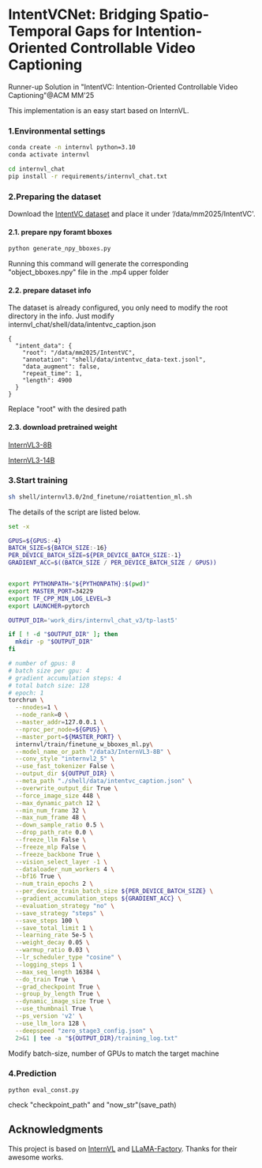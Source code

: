 # IntentVCNet: Bridging Spatio-Temporal Gaps for Intention-Oriented Controllable Video Captioning

Runner-up Solution in "IntentVC: Intention-Oriented Controllable Video Captioning"@ACM MM'25 

This implementation is an easy start based on InternVL.
### 1.Environmental settings

```bash
conda create -n internvl python=3.10
conda activate internvl

cd internvl_chat
pip install -r requirements/internvl_chat.txt
```

### 2.Preparing the dataset
Download the [IntentVC dataset](https://sites.google.com/view/intentvc/dataset) and place it under ‘/data/mm2025/IntentVC'.
#### 2.1. prepare npy foramt bboxes
```bash
python generate_npy_bboxes.py
```
Running this command will generate the corresponding "object_bboxes.npy" file in the .mp4 upper folder

#### 2.2. prepare dataset info
The dataset is already configured, you only need to modify the root directory in the info.
Just modify internvl_chat/shell/data/intentvc_caption.json
```
{
  "intent_data": {
    "root": "/data/mm2025/IntentVC",
    "annotation": "shell/data/intentvc_data-text.jsonl",
    "data_augment": false,
    "repeat_time": 1,
    "length": 4900
  }
}
```
Replace "root" with the desired path
#### 2.3. download pretrained weight
[InternVL3-8B](https://huggingface.co/OpenGVLab/InternVL3-8B)

[InternVL3-14B](https://huggingface.co/OpenGVLab/InternVL3-14B)

### 3.Start  training
```bash
sh shell/internvl3.0/2nd_finetune/roiattention_ml.sh
```
The details of the script are listed below.
```bash
set -x

GPUS=${GPUS:-4}
BATCH_SIZE=${BATCH_SIZE:-16}
PER_DEVICE_BATCH_SIZE=${PER_DEVICE_BATCH_SIZE:-1}
GRADIENT_ACC=$((BATCH_SIZE / PER_DEVICE_BATCH_SIZE / GPUS))


export PYTHONPATH="${PYTHONPATH}:$(pwd)"
export MASTER_PORT=34229
export TF_CPP_MIN_LOG_LEVEL=3
export LAUNCHER=pytorch

OUTPUT_DIR='work_dirs/internvl_chat_v3/tp-last5'

if [ ! -d "$OUTPUT_DIR" ]; then
  mkdir -p "$OUTPUT_DIR"
fi

# number of gpus: 8
# batch size per gpu: 4
# gradient accumulation steps: 4
# total batch size: 128
# epoch: 1
torchrun \
  --nnodes=1 \
  --node_rank=0 \
  --master_addr=127.0.0.1 \
  --nproc_per_node=${GPUS} \
  --master_port=${MASTER_PORT} \
  internvl/train/finetune_w_bboxes_ml.py\
  --model_name_or_path "/data3/InternVL3-8B" \
  --conv_style "internvl2_5" \
  --use_fast_tokenizer False \
  --output_dir ${OUTPUT_DIR} \
  --meta_path "./shell/data/intentvc_caption.json" \
  --overwrite_output_dir True \
  --force_image_size 448 \
  --max_dynamic_patch 12 \
  --min_num_frame 32 \
  --max_num_frame 48 \
  --down_sample_ratio 0.5 \
  --drop_path_rate 0.0 \
  --freeze_llm False \
  --freeze_mlp False \
  --freeze_backbone True \
  --vision_select_layer -1 \
  --dataloader_num_workers 4 \
  --bf16 True \
  --num_train_epochs 2 \
  --per_device_train_batch_size ${PER_DEVICE_BATCH_SIZE} \
  --gradient_accumulation_steps ${GRADIENT_ACC} \
  --evaluation_strategy "no" \
  --save_strategy "steps" \
  --save_steps 100 \
  --save_total_limit 1 \
  --learning_rate 5e-5 \
  --weight_decay 0.05 \
  --warmup_ratio 0.03 \
  --lr_scheduler_type "cosine" \
  --logging_steps 1 \
  --max_seq_length 16384 \
  --do_train True \
  --grad_checkpoint True \
  --group_by_length True \
  --dynamic_image_size True \
  --use_thumbnail True \
  --ps_version 'v2' \
  --use_llm_lora 128 \
  --deepspeed "zero_stage3_config.json" \
  2>&1 | tee -a "${OUTPUT_DIR}/training_log.txt"
```
Modify batch-size, number of GPUs to match the target machine

### 4.Prediction

```
python eval_const.py
```
check "checkpoint_path" and "now_str"(save_path)


## Acknowledgments
This project is based on [InternVL](https://github.com/OpenGVLab/InternVL) and [LLaMA-Factory](https://github.com/hiyouga/LLaMA-Factory). Thanks for their awesome works.

